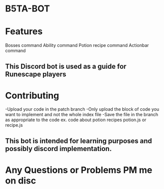 # B5TA-BOT #

# Features #
Bosses command
Ability command
Potion recipe command
Actionbar command

## This Discord bot is used as a guide for Runescape players ##

# Contributing #
-Upload your code in the patch branch
-Only upload the block of code you want to implement and not the whole index file
-Save the file in the branch as appropriate to the code
ex. code about potion recipes potion.js or recipe.js


## This bot is intended for learning purposes and possibly discord implementation. ##
# Any Questions or Problems PM me on disc #
